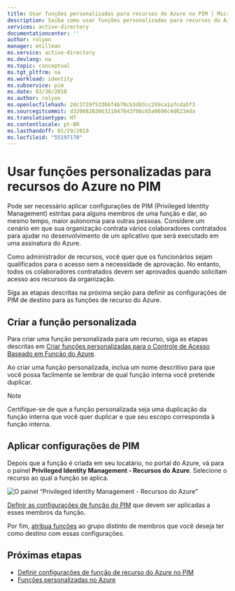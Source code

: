 ```yaml
---
title: Usar funções personalizadas para recursos do Azure no PIM | Microsoft Docs
description: Saiba como usar funções personalizadas para recursos do Azure no Azure AD PIM (Privileged Identity Management).
services: active-directory
documentationcenter: ''
author: rolyon
manager: mtillman
ms.service: active-directory
ms.devlang: na
ms.topic: conceptual
ms.tgt_pltfrm: na
ms.workload: identity
ms.subservice: pim
ms.date: 03/30/2018
ms.author: rolyon
ms.openlocfilehash: 2dc3729f533b6f4b70cb3d83cc295ca1afcda5f3
ms.sourcegitcommit: d3200828266321847643f06c65a0698c4d6234da
ms.translationtype: HT
ms.contentlocale: pt-BR
ms.lasthandoff: 01/29/2019
ms.locfileid: "55197170"
---
```

# <a name="use-custom-roles-for-azure-resources-in-pim"></a>Usar funções personalizadas para recursos do Azure no PIM

Pode ser necessário aplicar configurações de PIM (Privileged Identity Management) estritas para alguns membros de uma função e dar, ao mesmo tempo, maior autonomia para outras pessoas. Considere um cenário em que sua organização contrata vários colaboradores contratados para ajudar no desenvolvimento de um aplicativo que será executado em uma assinatura do Azure.

Como administrador de recursos, você quer que os funcionários sejam qualificados para o acesso sem a necessidade de aprovação. No entanto, todos os colaboradores contratados devem ser aprovados quando solicitam acesso aos recursos da organização.

Siga as etapas descritas na próxima seção para definir as configurações de PIM de destino para as funções de recurso do Azure.

## <a name="create-the-custom-role"></a>Criar a função personalizada

Para criar uma função personalizada para um recurso, siga as etapas descritas em [Criar funções personalizadas para o Controle de Acesso Baseado em Função do Azure](../role-based-access-control-custom-roles.md).

Ao criar uma função personalizada, inclua um nome descritivo para que você possa facilmente se lembrar de qual função interna você pretende duplicar.

> [!NOTE]
> Certifique-se de que a função personalizada seja uma duplicação da função interna que você quer duplicar e que seu escopo corresponda à função interna.

## <a name="apply-pim-settings"></a>Aplicar configurações de PIM

Depois que a função é criada em seu locatário, no portal do Azure, vá para o painel **Privileged Identity Management - Recursos do Azure**. Selecione o recurso ao qual a função se aplica.

![O painel “Privileged Identity Management - Recursos do Azure”](media/azure-pim-resource-rbac/aadpim_manage_azure_resource_some_there.png)

[Definir as configurações de função do PIM](pim-resource-roles-configure-role-settings.md) que devem ser aplicadas a esses membros da função.

Por fim, [atribua funções](pim-resource-roles-assign-roles.md) ao grupo distinto de membros que você deseja ter como destino com essas configurações.

## <a name="next-steps"></a>Próximas etapas

- [Definir configurações de função de recurso do Azure no PIM](pim-resource-roles-configure-role-settings.md)
- [Funções personalizadas no Azure](../../role-based-access-control/custom-roles.md)
